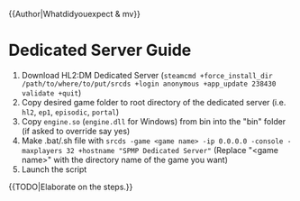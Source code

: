 {{Author|Whatdidyouexpect & mv}}
# Dedicated Server Guide

1. Download HL2:DM Dedicated Server (`steamcmd +force_install_dir /path/to/where/to/put/srcds +login anonymous +app_update 238430 validate +quit`)
2. Copy desired game folder to root directory of the dedicated server (i.e. `hl2`, `ep1`, `episodic`, `portal`)
3. Copy `engine.so` (`engine.dll` for Windows) from bin into the "bin" folder (if asked to override say yes)
4. Make .bat/.sh file with `srcds -game <game name> -ip 0.0.0.0 -console -maxplayers 32 +hostname "SPMP Dedicated Server"` (Replace "&#60;game name&#62;" with the directory name of the game you want)
5. Launch the script

{{TODO|Elaborate on the steps.}}

